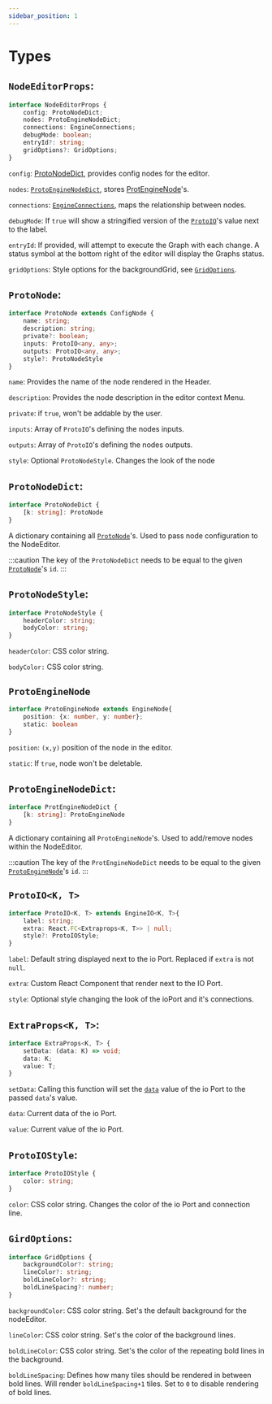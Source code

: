 ```yaml
---
sidebar_position: 1
---
```

# Types

## `NodeEditorProps`:

```ts   
interface NodeEditorProps {
    config: ProtoNodeDict;
    nodes: ProtoEngineNodeDict;
    connections: EngineConnections;
    debugMode: boolean;
    entryId?: string;
    gridOptions?: GridOptions; 
}
```

`config`: [ProtoNodeDict](#protonodedict), provides config nodes for the editor.

`nodes`: [`ProtoEngineNodeDict`](#protoenginenodedict), stores [ProtEngineNode](#protoenginenode)'s.

`connections`: [`EngineConnections`](../Documentation/connectionTypes.md#engineconnections), maps the relationship between nodes.

`debugMode`: If `true` will show a stringified version of the [`ProtoIO`](#protoiok-t)'s value next to the label.

`entryId`: If provided, will attempt to execute the Graph with each change. A status symbol at the bottom right of the editor will display the Graphs status.

`gridOptions`: Style options for the backgroundGrid, see [`GridOptions`](#girdoptions).

## `ProtoNode`: 

```ts
interface ProtoNode extends ConfigNode {
    name: string;
    description: string;
    private?: boolean;
    inputs: ProtoIO<any, any>;
    outputs: ProtoIO<any, any>;
    style?: ProtoNodeStyle
}
```

`name`: Provides the name of the node rendered in the Header.

`description`: Provides the node description in the editor context Menu.

`private`: if `true`, won't be addable by the user.

`inputs`: Array of `ProtoIO`'s defining the nodes inputs.

`outputs`: Array of `ProtoIO`'s defining the nodes outputs.

`style`: Optional `ProtoNodeStyle`. Changes the look of the node


## `ProtoNodeDict`:

```ts
interface ProtoNodeDict {
    [k: string]: ProtoNode
}
```

A dictionary containing all [`ProtoNode`](#protonode)'s. Used to pass node configuration to the NodeEditor.

:::caution
The key of the `ProtoNodeDict` needs to be equal to the given [`ProtoNode`](#protonode)'s `id`.
:::

## `ProtoNodeStyle`:

```ts
interface ProtoNodeStyle {
    headerColor: string;
    bodyColor: string;
}
```

`headerColor`: CSS color string.

`bodyColor:` CSS color string.

## `ProtoEngineNode`

```ts
interface ProtoEngineNode extends EngineNode{
    position: {x: number, y: number};
    static: boolean
}
```

`position`: `(x,y)` position of the node in the editor.

`static`: If `true`, node won't be deletable.

## `ProtoEngineNodeDict`:

```ts
interface ProtEngineNodeDict {
    [k: string]: ProtoEngineNode
}
```

A dictionary containing all `ProtoEngineNode`'s. Used to add/remove nodes within the NodeEditor.

:::caution
The key of the `ProtEngineNodeDict` needs to be equal to the given [`ProtoEngineNode`](#protonode)'s `id`.
:::

## `ProtoIO<K, T>`

```ts
interface ProtoIO<K, T> extends EngineIO<K, T>{
    label: string;
    extra: React.FC<Extraprops<K, T>> | null;
    style?: ProtoIOStyle;
}
```

`label`: Default string displayed next to the io Port. Replaced if `extra` is not `null`.

`extra`: Custom React Component that render next to the IO Port.

`style`: Optional style changing the look of the ioPort and it's connections.

## `ExtraProps<K, T>`:

```ts
interface ExtraProps<K, T> {
    setData: (data: K) => void;
    data: K;
    value: T;
}
```

`setData`: Calling this function will set the [`data`](../Documentation/connectionTypes.md#engineiok-t) value of the io Port to the passed `data`'s value.

`data`: Current data of the io Port.

`value`: Current value of the io Port. 

## `ProtoIOStyle`:

```ts
interface ProtoIOStyle {
    color: string;
}
```

`color`: CSS color string. Changes the color of the io Port and connection line.

## `GirdOptions`:

```ts
interface GridOptions {
    backgroundColor?: string;
    lineColor?: string;
    boldLineColor?: string;
    boldLineSpacing?: number;
}
```

`backgroundColor`: CSS color string. Set's the default background for the nodeEditor.

`lineColor`: CSS color string. Set's the color of the background lines.

`boldLineColor`: CSS color string. Set's the color of the repeating bold lines in the background.

`boldLineSpacing`: Defines how many tiles should be rendered in between bold lines. Will render `boldLineSpacing+1` tiles. Set to `0` to disable rendering of bold lines. 